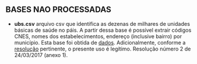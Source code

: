 ## BASES NAO PROCESSADAS
- **ubs.csv** arquivo csv que identifica as dezenas de milhares de unidades básicas de saúde no páis. A partir dessa base é possível extrair códigos CNES, nomes dos estabelecimentos, endereço (inclusive bairro) por município. Esta base foi obtida de [dados](http://dados.gov.br/dataset/unidades-basicas-de-saude-ubs). Adicionalmente, conforme a [resolução](http://wiki.dados.gov.br/GetFile.aspx?File=%2fComiteGestor%2fResolu%C3%A7%C3%B5es%2fresolucao-cginda-2-24-3-2017%2cpdf.pdf) pertinente, o presente uso é legítimo. Resolução número 2 de 24/03/2017 (anexo 1).
